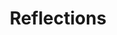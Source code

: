 ---
layout: posts_by_category
categories: reflections
title: Reflections
permalink: /category/reflections
---